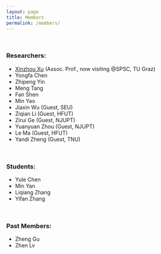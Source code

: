 ```yaml
---
layout: page
title: Members
permalink: /members/
---
```


<br>

### Researchers:

- [Xinzhou Xu](https://dblp.org/pid/173/6448.html) (Assoc. Prof., now visiting @SPSC, TU Graz)
- Yongfa Chen
- Zhipeng Yin
- Meng Tang
- Fan Shen
- Min Yao
- Jiaxin Wu (Guest, SEU)
- Ziqian Li (Guest, HFUT)
- Zirui Ge (Guest, NJUPT)
- Yuanyuan Zhou (Guest, NJUPT)
- Le Ma (Guest, HFUT)
- Yandi Zheng (Guest, TNU)

<br>

### Students:

- Yule Chen
- Min Yan
- Liqiang Zhang
- Yifan Zhang


<br>

### Past Members:

- Zheng Gu
- Zhen Lv

<br>
